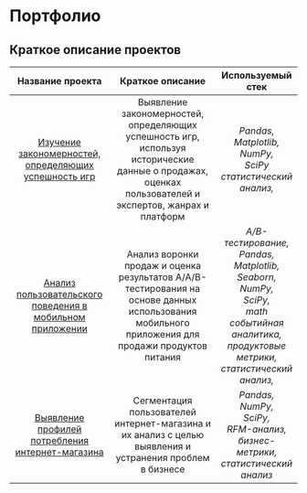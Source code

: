 # Портфолио
## Краткое описание проектов
| Название проекта | Краткое описание | Используемый стек |
| :--------------: | :--------------: |:-----------------:|
| [Изучение закономерностей, определяющих успешность игр](https://github.com/awowa127/Portfolio/tree/9e0946c070bdc39c721f0c5dece38421f9bad218/Project%201) | Выявление закономерностей, определяющих успешность игр, используя исторические данные о продажах, оценках пользователей и экспертов, жанрах и платформ | *Pandas,<br> Matplotlib,<br> NumPy,<br> SciPy<br> статистический анализ,<br>* |
| [Анализ пользовательского поведения в мобильном приложении](https://github.com/awowa127/Portfolio/tree/9e0946c070bdc39c721f0c5dece38421f9bad218/Project%202) | Анализ воронки продаж и оценка результатов A/A/B-тестирования на основе данных использования мобильного приложения для продажи продуктов питания | *A/B-тестирование,<br> Pandas,<br> Matplotlib,<br> Seaborn,<br> NumPy,<br> SciPy,<br> math<br> событийная аналитика,<br> продуктовые метрики,<br> статистический анализ,<br>* |
| [Выявление профилей потребления интернет-магазина](https://github.com/awowa127/Portfolio/tree/9e0946c070bdc39c721f0c5dece38421f9bad218/Project%203) | Сегментация пользователей интернет-магазина и их анализ с целью выявления и устранения проблем в бизнесе | *Pandas,<br> NumPy,<br> SciPy,<br> RFM-анализ,<br> бизнес-метрики,<br> статистический анализ<br>* |
